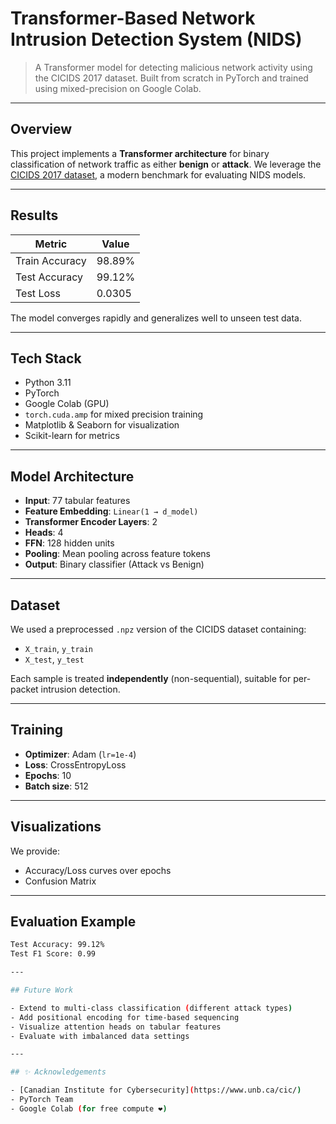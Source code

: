 # Transformer-Based Network Intrusion Detection System (NIDS)

> A Transformer model for detecting malicious network activity using the CICIDS 2017 dataset. Built from scratch in PyTorch and trained using mixed-precision on Google Colab.

---

##  Overview

This project implements a **Transformer architecture** for binary classification of network traffic as either **benign** or **attack**. We leverage the [CICIDS 2017 dataset](https://www.unb.ca/cic/datasets/ids-2017.html), a modern benchmark for evaluating NIDS models.

---

## Results

| Metric         | Value   |
|----------------|---------|
| Train Accuracy | 98.89%  |
| Test Accuracy  | 99.12%  |
| Test Loss      | 0.0305  |

The model converges rapidly and generalizes well to unseen test data.

---

## Tech Stack

- Python 3.11
- PyTorch
- Google Colab (GPU)
- `torch.cuda.amp` for mixed precision training
- Matplotlib & Seaborn for visualization
- Scikit-learn for metrics

---

## Model Architecture

- **Input**: 77 tabular features
- **Feature Embedding**: `Linear(1 → d_model)`
- **Transformer Encoder Layers**: 2
- **Heads**: 4
- **FFN**: 128 hidden units
- **Pooling**: Mean pooling across feature tokens
- **Output**: Binary classifier (Attack vs Benign)

---

## Dataset

We used a preprocessed `.npz` version of the CICIDS dataset containing:
- `X_train`, `y_train`
- `X_test`, `y_test`

Each sample is treated **independently** (non-sequential), suitable for per-packet intrusion detection.

---

## Training

- **Optimizer**: Adam (`lr=1e-4`)
- **Loss**: CrossEntropyLoss
- **Epochs**: 10
- **Batch size**: 512

---

## Visualizations

We provide:
- Accuracy/Loss curves over epochs
- Confusion Matrix

---

## Evaluation Example

```bash
Test Accuracy: 99.12%
Test F1 Score: 0.99

---

## Future Work

- Extend to multi-class classification (different attack types)
- Add positional encoding for time-based sequencing
- Visualize attention heads on tabular features
- Evaluate with imbalanced data settings

---

## ✨ Acknowledgements

- [Canadian Institute for Cybersecurity](https://www.unb.ca/cic/)
- PyTorch Team
- Google Colab (for free compute ❤️)

